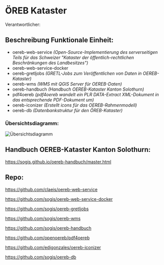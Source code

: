 # ÖREB Kataster
Verantwortlicher:

## Beschreibung Funktionale Einheit:
* oereb-web-service    *(Open-Source-Implementierung des serverseitigen Teils für das Schweizer "Kataster der öffentlich-rechtlichen Beschränkungen des Landbesitzes")*
* oereb-web-service-docker
* oereb-gretljobs    *(GRETL-Jobs zum Veröffentlichen von Daten in OEREB-Kataster)*
* oereb-wms  *(WMS mit QGIS Server für OEREB-Daten)*
* oereb-handbuch  *(Handbuch OEREB-Kataster Kanton Solothurn)*
* pdf4oereb  *(pdf4oereb wandelt ein PLR DATA-Extract XML-Dokument in das entsprechende PDF-Dokument um)*
* oereb-iconizer  *(Erstellt icons für das OEREB-Rahmenmodell)*
* oereb-db *(Datenbankstruktur für den ÖREB-Kataster)*
### Übersichtsdiagramm:
![Übersichtsdiagramm](https://github.com/sogis/components/raw/master/doc/dia/subsystems.png)

## Handbuch OEREB-Kataster Kanton Solothurn:
https://sogis.github.io/oereb-handbuch/master.html

## Repo:
https://github.com/claeis/oereb-web-service

https://github.com/sogis/oereb-web-service-docker

https://github.com/sogis/oereb-gretljobs

https://github.com/sogis/oereb-wms

https://github.com/sogis/oereb-handbuch

https://github.com/openoereb/pdf4oereb

https://github.com/edigonzales/oereb-iconizer

https://github.com/sogis/oereb-db

